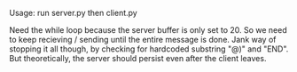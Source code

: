 Usage: run server.py then client.py

Need the while loop because the server buffer is only set to 20. So we need to keep recieving / sending until the entire message is done. Jank way of stopping it all though, by checking for hardcoded substring "@)" and "END". But theoretically, the server should persist even after the client leaves.
